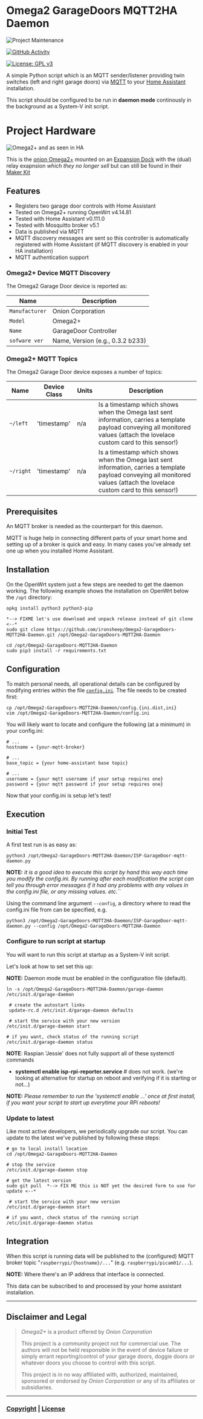 # Omega2 GarageDoors MQTT2HA Daemon

![Project Maintenance][maintenance-shield]

[![GitHub Activity][commits-shield]][commits]

[![License: GPL v3](https://img.shields.io/badge/License-GPLv3-blue.svg)](https://www.gnu.org/licenses/gpl-3.0)

A simple Python script which is an MQTT sender/listener providing twin switches (left and right garage doors)  via [MQTT](https://projects.eclipse.org/projects/iot.mosquitto) to your [Home Assistant](https://www.home-assistant.io/) installation. 

This script should be configured to be run in **daemon mode** continously in the background as a System-V init script.

# Project Hardware

![Omega2+ and as seen in HA](./DOCs/images/HardwareDiscovery.png)

This is the [onion Omega2+](https://onion.io/store/omega2p) mounted on an [Expansion Dock](https://onion.io/store/expansion-dock/) with the (dual) relay exapnsion *which they no longer sell* but can still be found in their [Maker Kit](https://docs.onion.io/omega2-maker-kit/)


## Features

* Registers two garage door controls with Home Assistant
* Tested on Omega2+ running OpenWrt v4.14.81
* Tested with Home Assistant v0.111.0
* Tested with Mosquitto broker v5.1
* Data is published via MQTT
* MQTT discovery messages are sent so this controller is automatically registered with Home Assistant (if MQTT discovery is enabled in your HA installation)
* MQTT authentication support


### Omega2+ Device MQTT Discovery

The Omega2 Garage Door device is reported as:

| Name            | Description |
|-----------------|-------------|
| `Manufacturer`   | Onion Corporation |
| `Model`         | Omega2+  |
| `Name`      | GarageDoor Controller |
| `sofware ver`  | Name, Version (e.g., 0.3.2 b233) |

### Omega2+ MQTT Topics

The Omega2 Garage Door device exposes a number of topics:

| Name            | Device Class | Units | Description
|-----------------|-------------|-------------|-------------|
| `~/left`   | 'timestamp' | n/a | Is a timestamp which shows when the Omega last sent information, carries a template payload conveying all monitored values (attach the lovelace custom card to this sensor!)
| `~/right`   | 'timestamp' | n/a | Is a timestamp which shows when the Omega last sent information, carries a template payload conveying all monitored values (attach the lovelace custom card to this sensor!)


## Prerequisites

An MQTT broker is needed as the counterpart for this daemon.

MQTT is huge help in connecting different parts of your smart home and setting up of a broker is quick and easy. In many cases you've already set one up when you installed Home Assistant.

## Installation

On the OpenWrt system just a few steps are needed to get the daemon working.
The following example shows the installation on OpenWrt below the `/opt` directory:

```shell
opkg install python3 python3-pip

*--> FIXME let's use download and unpack release instead of git clone <--*
sudo git clone https://github.com/ironsheep/Omega2-GarageDoors-MQTT2HA-Daemon.git /opt/Omega2-GarageDoors-MQTT2HA-Daemon

cd /opt/Omega2-GarageDoors-MQTT2HA-Daemon
sudo pip3 install -r requirements.txt
```
## Configuration

To match personal needs, all operational details can be configured by modifying entries within the file [`config.ini`](config.ini.dist).
The file needs to be created first:

```shell
cp /opt/Omega2-GarageDoors-MQTT2HA-Daemon/config.{ini.dist,ini}
vim /opt/Omega2-GarageDoors-MQTT2HA-Daemon/config.ini
```

You will likely want to locate and configure the following (at a minimum) in your config.ini:

```shell
# ...
hostname = {your-mqtt-broker}

# ...
base_topic = {your home-assistant base topic}

# ...
username = {your mqtt username if your setup requires one}
password = {your mqtt password if your setup requires one}

```

Now that your config.ini is setup let's test!

## Execution

### Initial Test

A first test run is as easy as:

```shell
python3 /opt/Omega2-GarageDoors-MQTT2HA-Daemon/ISP-GarageDoor-mqtt-daemon.py
```

**NOTE:** *it is a good idea to execute this script by hand this way each time you modify the config.ini.  By running after each modification the script can tell you through error messages if it had any problems with any values in the config.ini file, or any missing values. etc.*``

Using the command line argument `--config`, a directory where to read the config.ini file from can be specified, e.g.

```shell
python3 /opt/Omega2-GarageDoors-MQTT2HA-Daemon/ISP-GarageDoor-mqtt-daemon.py --config /opt/Omega2-GarageDoors-MQTT2HA-Daemon
```

### Configure to run script at startup

You will want to run this script at startup as a System-V init script.

Let's look at how to set set this up: 

**NOTE:** Daemon mode must be enabled in the configuration file (default).


   ```shell
   ln -s /opt/Omega2-GarageDoors-MQTT2HA-Daemon/garage-daemon /etc/init.d/garage-daemon

	# create the autostart links
	update-rc.d /etc/init.d/garage-daemon defaults
	
	# start the service with your new version
   /etc/init.d/garage-daemon start
   
   # if you want, check status of the running script
   /etc/init.d/garage-daemon status
   ```
   
**NOTE**: Raspian 'Jessie' does not fully support all of these systemctl commands

- **systemctl enable isp-rpi-reporter.service** # does not work. (we're looking at alternative for startup on reboot and verifying if it is starting or not...)
   
**NOTE:** *Please remember to run the 'systemctl enable ...' once at first install, if you want your script to start up everytime your RPi reboots!*

   
### Update to latest

Like most active developers, we periodically upgrade our script. You can update to the latest we've published by following these steps:

   ```shell
   # go to local install location
   cd /opt/Omega2-GarageDoors-MQTT2HA-Daemon
      
   # stop the service
   /etc/init.d/garage-daemon stop
   
   # get the latest version
   sudo git pull  *--> FIX ME this is NOT yet the desired form to use for update <--*

	# start the service with your new version
   /etc/init.d/garage-daemon start
   
   # if you want, check status of the running script
   /etc/init.d/garage-daemon status

   ```

   
   
## Integration

When this script is running data will be published to the (configured) MQTT broker topic "`raspberrypi/{hostname}/...`" (e.g. `raspberrypi/picam01/...`).


**NOTE:** Where there's an IP address that interface is connected.

This data can be subscribed to and processed by your home assistant installation. 

----


## Disclaimer and Legal

> *Omega2+* is a product offered by *Onion Corporation*
>
> This project is a community project not for commercial use.
> The authors will not be held responsible in the event of device failure or simply errant reporting/control of your garage doors, doggie doors or whatever doors you choose to control with this script.
>
> This project is in no way affiliated with, authorized, maintained, sponsored or endorsed by *Onion Corporation* or any of its affiliates or subsidiaries.

----


### [Copyright](copyright) | [License](LICENSE)

[commits-shield]: https://img.shields.io/github/commit-activity/y/ironsheep/Omega2-GarageDoors-MQTT2HA-Daemon.svg?style=for-the-badge
[commits]: https://github.com/ironsheep/Omega2-GarageDoors-MQTT2HA-Daemon/commits/master

[license-shield]: https://img.shields.io/github/license/ironsheep/Omega2-GarageDoors-MQTT2HA-Daemon.svg?style=for-the-badge

[maintenance-shield]: https://img.shields.io/badge/maintainer-S%20M%20Moraco%20%40ironsheepbiz-blue.svg?style=for-the-badge

[releases-shield]: https://img.shields.io/github/release/ironsheep/Omega2-GarageDoors-MQTT2HA-Daemon.svg?style=for-the-badge
[releases]: https://github.com/ironsheep/Omega2-GarageDoors-MQTT2HA-Daemon/releases

